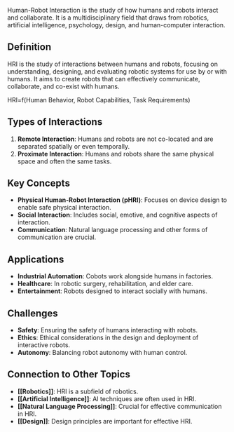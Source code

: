 Human-Robot Interaction is the study of how humans and robots interact and collaborate. It is a multidisciplinary field that draws from robotics, artificial intelligence, psychology, design, and human-computer interaction.

## Definition

HRI is the study of interactions between humans and robots, focusing on understanding, designing, and evaluating robotic systems for use by or with humans. It aims to create robots that can effectively communicate, collaborate, and co-exist with humans.

HRI=f(Human Behavior, Robot Capabilities, Task Requirements)

## Types of Interactions

1. **Remote Interaction**: Humans and robots are not co-located and are separated spatially or even temporally.
2. **Proximate Interaction**: Humans and robots share the same physical space and often the same tasks.

## Key Concepts

- **Physical Human-Robot Interaction (pHRI)**: Focuses on device design to enable safe physical interaction.
- **Social Interaction**: Includes social, emotive, and cognitive aspects of interaction.
- **Communication**: Natural language processing and other forms of communication are crucial.

## Applications

- **Industrial Automation**: Cobots work alongside humans in factories.
- **Healthcare**: In robotic surgery, rehabilitation, and elder care.
- **Entertainment**: Robots designed to interact socially with humans.

## Challenges

- **Safety**: Ensuring the safety of humans interacting with robots.
- **Ethics**: Ethical considerations in the design and deployment of interactive robots.
- **Autonomy**: Balancing robot autonomy with human control.

## Connection to Other Topics

- **[[Robotics]]**: HRI is a subfield of robotics.
- **[[Artificial Intelligence]]**: AI techniques are often used in HRI.
- **[[Natural Language Processing]]**: Crucial for effective communication in HRI.
- **[[Design]]**: Design principles are important for effective HRI.